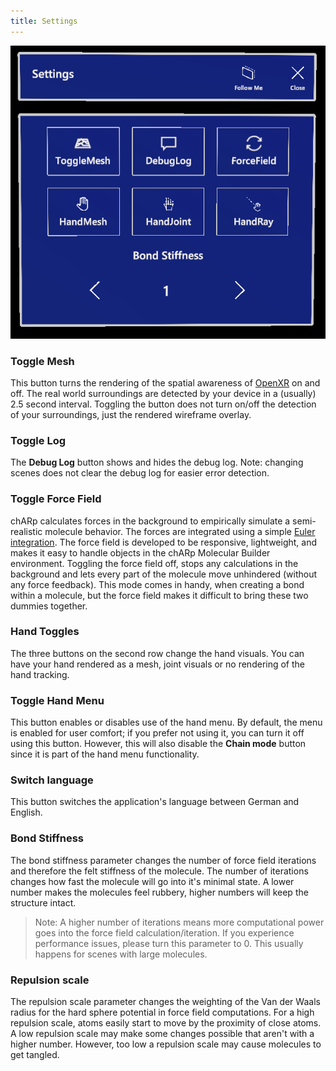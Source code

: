 ```yaml
---
title: Settings
---
```


<img src="/images/manual/settings.png" alt="Settings Menu" class="mx-auto max-w-md" />

### Toggle Mesh
This button turns the rendering of the spatial awareness of [OpenXR](https://www.khronos.org/OpenXR/) on and off.
The real world surroundings are detected by your device in a (usually) 2.5 second interval.
Toggling the button does not turn on/off the detection of your surroundings, just the rendered wireframe overlay.

### Toggle Log
The **Debug Log** button shows and hides the debug log.
Note: changing scenes does not clear the debug log for easier error detection.

### Toggle Force Field
chARp calculates forces in the background to empirically simulate a semi-realistic molecule behavior.
The forces are integrated using a simple [Euler integration](https://en.wikipedia.org/wiki/Euler_method).
The force field is developed to be responsive, lightweight, and makes it easy to handle objects in the chARp Molecular Builder environment.
Toggling the force field off, stops any calculations in the background and lets every part of the molecule move unhindered (without any force feedback).
This mode comes in handy, when creating a bond within a molecule, but the force field makes it difficult to bring these two dummies together.

### Hand Toggles
The three buttons on the second row change the hand visuals.
You can have your hand rendered as a mesh, joint visuals or no rendering of the hand tracking.

### Toggle Hand Menu
This button enables or disables use of the hand menu. By default, the menu is enabled for user comfort; if you prefer not using it, you can turn it off using this button.
However, this will also disable the **Chain mode** button since it is part of the hand menu functionality.

### Switch language
This button switches the application's language between German and English.

### Bond Stiffness
The bond stiffness parameter changes the number of force field iterations and therefore the felt stiffness of the molecule.
The number of iterations changes how fast the molecule will go into it's minimal state.
A lower number makes the molecules feel rubbery, higher numbers will keep the structure intact.
 > Note: A higher number of iterations means more computational power goes into the force field calculation/iteration.
 > If you experience performance issues, please turn this parameter to 0.
 > This usually happens for scenes with large molecules.

### Repulsion scale
The repulsion scale parameter changes the weighting of the Van der Waals radius for the hard sphere potential in force field computations.
For a high repulsion scale, atoms easily start to move by the proximity of close atoms.
A low repulsion scale may make some changes possible that aren't with a higher number.
However, too low a repulsion scale may cause molecules to get tangled.